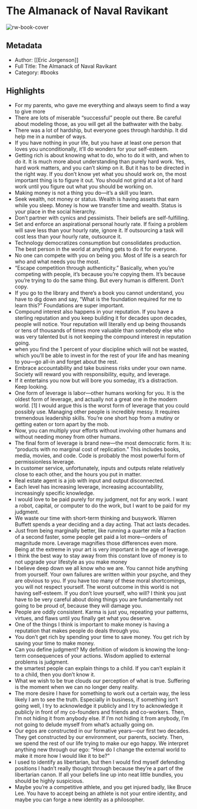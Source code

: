 # The Almanack of Naval Ravikant

![rw-book-cover](https://is5-ssl.mzstatic.com/image/thumb/Publication114/v4/1b/52/45/1b5245f7-1523-67f0-08dc-6a80aff4caf3/9781544514208.jpg/1375x2125w.jpg)

## Metadata
- Author: [[Eric Jorgenson]]
- Full Title: The Almanack of Naval Ravikant
- Category: #books

## Highlights
- For my parents, who gave me everything and always seem to find a way to give more
- There are lots of miserable “successful” people out there. Be careful about modeling those, as you will get all the bathwater with the baby.
- There was a lot of hardship, but everyone goes through hardship. It did help me in a number of ways.
- If you have nothing in your life, but you have at least one person that loves you unconditionally, it’ll do wonders for your self-esteem.
- Getting rich is about knowing what to do, who to do it with, and when to do it. It is much more about understanding than purely hard work. Yes, hard work matters, and you can’t skimp on it. But it has to be directed in the right way. 
  If you don’t know yet what you should work on, the most important thing is to figure it out. You should not grind at a lot of hard work until you figure out what you should be working on.
- Making money is not a thing you do—it’s a skill you learn.
- Seek wealth, not money or status. Wealth is having assets that earn while you sleep. Money is how we transfer time and wealth. Status is your place in the social hierarchy.
- Don’t partner with cynics and pessimists. Their beliefs are self-fulfilling.
- Set and enforce an aspirational personal hourly rate. If fixing a problem will save less than your hourly rate, ignore it. If outsourcing a task will cost less than your hourly rate, outsource it.
- Technology democratizes consumption but consolidates production. The best person in the world at anything gets to do it for everyone.
- No one can compete with you on being you. 
  Most of life is a search for who and what needs you the most.
- “Escape competition through authenticity.” Basically, when you’re competing with people, it’s because you’re copying them. It’s because you’re trying to do the same thing. But every human is different. Don’t copy.
- If you go to the library and there’s a book you cannot understand, you have to dig down and say, “What is the foundation required for me to learn this?” Foundations are super important.
- Compound interest also happens in your reputation. If you have a sterling reputation and you keep building it for decades upon decades, people will notice. Your reputation will literally end up being thousands or tens of thousands of times more valuable than somebody else who was very talented but is not keeping the compound interest in reputation going.
- when you find the 1 percent of your discipline which will not be wasted, which you’ll be able to invest in for the rest of your life and has meaning to you—go all-in and forget about the rest.
- Embrace accountability and take business risks under your own name. Society will reward you with responsibility, equity, and leverage.
- If it entertains you now but will bore you someday, it’s a distraction. Keep looking.
- One form of leverage is labor—other humans working for you. It is the oldest form of leverage, and actually not a great one in the modern world. [1] I would argue this is the worst form of leverage that you could possibly use. Managing other people is incredibly messy. It requires tremendous leadership skills. You’re one short hop from a mutiny or getting eaten or torn apart by the mob.
- Now, you can multiply your efforts without involving other humans and without needing money from other humans.
- The final form of leverage is brand new—the most democratic form. It is: “products with no marginal cost of replication.” This includes books, media, movies, and code. Code is probably the most powerful form of permissionless leverage.
- In customer service, unfortunately, inputs and outputs relate relatively close to each other, and the hours you put in matter.
- Real estate agent is a job with input and output disconnected.
- Each level has increasing leverage, increasing accountability, increasingly specific knowledge.
- I would love to be paid purely for my judgment, not for any work. I want a robot, capital, or computer to do the work, but I want to be paid for my judgment.
- We waste our time with short-term thinking and busywork. Warren Buffett spends a year deciding and a day acting. That act lasts decades.
- Just from being marginally better, like running a quarter mile a fraction of a second faster, some people get paid a lot more—orders of magnitude more. Leverage magnifies those differences even more. Being at the extreme in your art is very important in the age of leverage.
- I think the best way to stay away from this constant love of money is to not upgrade your lifestyle as you make money
- I believe deep down we all know who we are. You cannot hide anything from yourself. Your own failures are written within your psyche, and they are obvious to you. If you have too many of these moral shortcomings, you will not respect yourself. The worst outcome in this world is not having self-esteem. If you don’t love yourself, who will? 
  I think you just have to be very careful about doing things you are fundamentally not going to be proud of, because they will damage you.
- People are oddly consistent. Karma is just you, repeating your patterns, virtues, and flaws until you finally get what you deserve.
- One of the things I think is important to make money is having a reputation that makes people do deals through you.
- You don’t get rich by spending your time to save money. 
  You get rich by saving your time to make money.
- Can you define judgment? 
  My definition of wisdom is knowing the long-term consequences of your actions. Wisdom applied to external problems is judgment.
- the smartest people can explain things to a child. If you can’t explain it to a child, then you don’t know it.
- What we wish to be true clouds our perception of what is true. Suffering is the moment when we can no longer deny reality.
- The more desire I have for something to work out a certain way, the less likely I am to see the truth. Especially in business, if something isn’t going well, I try to acknowledge it publicly and I try to acknowledge it publicly in front of my co-founders and friends and co-workers. Then, I’m not hiding it from anybody else. If I’m not hiding it from anybody, I’m not going to delude myself from what’s actually going on.
- Our egos are constructed in our formative years—our first two decades. They get constructed by our environment, our parents, society. Then, we spend the rest of our life trying to make our ego happy. We interpret anything new through our ego: “How do I change the external world to make it more how I would like it to be?”
- I used to identify as libertarian, but then I would find myself defending positions I hadn’t really thought through because they’re a part of the libertarian canon. If all your beliefs line up into neat little bundles, you should be highly suspicious.
- Maybe you’re a competitive athlete, and you get injured badly, like Bruce Lee. You have to accept being an athlete is not your entire identity, and maybe you can forge a new identity as a philosopher.

